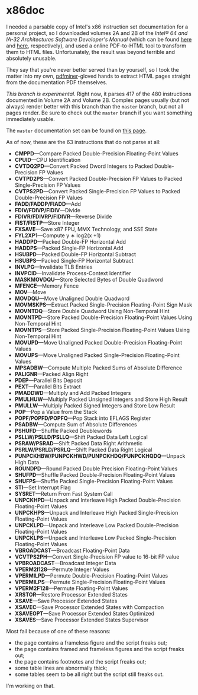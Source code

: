 x86doc
======

I needed a parsable copy of Intel's x86 instruction set documentation for a
personal project, so I downloaded volumes 2A and 2B of the *Intel® 64 and IA-32
Architectures Software Developer's Manual* (which can be found [here][1] and
[here][2], respectively), and used a online PDF-to-HTML tool to transform them
to HTML files. Unfortunately, the result was beyond terrible and absolutely
unusable.

They say that you're never better served than by yourself, so I took the matter
into my own, [pdfminer][3]-gloved hands to extract HTML pages straight from the
documentation PDF themselves.

*This branch is experimental.* Right now, it parses 417 of the 480 instructions
documented in Volume 2A and Volume 2B. Complex pages usually (but not always)
render better with this branch than the `master` branch, but not all pages
render. Be sure to check out the `master` branch if you want something
immediately usable.

The `master` documentation set can be found on [this page][4].

As of now, these are the 63 instructions that do not parse at all:

* **CMPPD**—Compare Packed Double-Precision Floating-Point Values 
* **CPUID**—CPU Identification 
* **CVTDQ2PD**—Convert Packed Dword Integers to Packed Double-Precision FP Values 
* **CVTPD2PS**—Convert Packed Double-Precision FP Values to Packed Single-Precision FP Values 
* **CVTPS2PD**—Convert Packed Single-Precision FP Values to Packed Double-Precision FP Values 
* **FADD/FADDP/FIADD**—Add 
* **FDIV/FDIVP/FIDIV**—Divide 
* **FDIVR/FDIVRP/FIDIVR**—Reverse Divide 
* **FIST/FISTP**—Store Integer 
* **FXSAVE**—Save x87 FPU, MMX Technology, and SSE State 
* **FYL2XP1**—Compute y ∗ log2(x +1) 
* **HADDPD**—Packed Double-FP Horizontal Add 
* **HADDPS**—Packed Single-FP Horizontal Add 
* **HSUBPD**—Packed Double-FP Horizontal Subtract 
* **HSUBPS**—Packed Single-FP Horizontal Subtract 
* **INVLPG**—Invalidate TLB Entries 
* **INVPCID**—Invalidate Process-Context Identifier 
* **MASKMOVDQU**—Store Selected Bytes of Double Quadword 
* **MFENCE**—Memory Fence 
* **MOV**—Move 
* **MOVDQU**—Move Unaligned Double Quadword 
* **MOVMSKPS**—Extract Packed Single-Precision Floating-Point Sign Mask 
* **MOVNTDQ**—Store Double Quadword Using Non-Temporal Hint 
* **MOVNTPD**—Store Packed Double-Precision Floating-Point Values Using Non-Temporal Hint 
* **MOVNTPS**—Store Packed Single-Precision Floating-Point Values Using Non-Temporal Hint 
* **MOVUPD**—Move Unaligned Packed Double-Precision Floating-Point Values 
* **MOVUPS**—Move Unaligned Packed Single-Precision Floating-Point Values 
* **MPSADBW**—Compute Multiple Packed Sums of Absolute Difference 
* **PALIGNR**—Packed Align Right 
* **PDEP**—Parallel Bits Deposit 
* **PEXT**—Parallel Bits Extract 
* **PMADDWD**—Multiply and Add Packed Integers 
* **PMULHUW**—Multiply Packed Unsigned Integers and Store High Result 
* **PMULLW**—Multiply Packed Signed Integers and Store Low Result 
* **POP**—Pop a Value from the Stack 
* **POPF/POPFD/POPFQ**—Pop Stack into EFLAGS Register 
* **PSADBW**—Compute Sum of Absolute Differences 
* **PSHUFD**—Shuffle Packed Doublewords 
* **PSLLW/PSLLD/PSLLQ**—Shift Packed Data Left Logical 
* **PSRAW/PSRAD**—Shift Packed Data Right Arithmetic 
* **PSRLW/PSRLD/PSRLQ**—Shift Packed Data Right Logical 
* **PUNPCKHBW/PUNPCKHWD/PUNPCKHDQ/PUNPCKHQDQ**—Unpack High Data 
* **ROUNDPD**—Round Packed Double Precision Floating-Point Values 
* **SHUFPD**—Shuffle Packed Double-Precision Floating-Point Values 
* **SHUFPS**—Shuffle Packed Single-Precision Floating-Point Values 
* **STI**—Set Interrupt Flag 
* **SYSRET**—Return From Fast System Call 
* **UNPCKHPD**—Unpack and Interleave High Packed Double-Precision Floating-Point Values 
* **UNPCKHPS**—Unpack and Interleave High Packed Single-Precision Floating-Point Values 
* **UNPCKLPD**—Unpack and Interleave Low Packed Double-Precision Floating-Point Values 
* **UNPCKLPS**—Unpack and Interleave Low Packed Single-Precision Floating-Point Values 
* **VBROADCAST**—Broadcast Floating-Point Data 
* **VCVTPS2PH**—Convert Single-Precision FP value to 16-bit FP value 
* **VPBROADCAST**—Broadcast Integer Data 
* **VPERM2I128**—Permute Integer Values 
* **VPERMILPD**—Permute Double-Precision Floating-Point Values 
* **VPERMILPS**—Permute Single-Precision Floating-Point Values 
* **VPERM2F128**—Permute Floating-Point Values 
* **XRSTOR**—Restore Processor Extended States 
* **XSAVE**—Save Processor Extended States 
* **XSAVEC**—Save Processor Extended States with Compaction 
* **XSAVEOPT**—Save Processor Extended States Optimized 
* **XSAVES**—Save Processor Extended States Supervisor 

Most fail because of one of these reasons:

* the page contains a frameless figure and the script freaks out;
* the page contains framed and frameless figures and the script freaks out;
* the page contains footnotes and the script freaks out;
* some table lines are abnormally thick;
* some tables seem to be all right but the script still freaks out.

I'm working on that.

  [1]: http://www.intel.com/content/dam/www/public/us/en/documents/manuals/64-ia-32-architectures-software-developer-vol-2a-manual.pdf
  [2]: http://www.intel.com/content/dam/www/public/us/en/documents/manuals/64-ia-32-architectures-software-developer-vol-2b-manual.pdf
  [3]: http://www.unixuser.org/~euske/python/pdfminer/
  [4]: http://www.felixcloutier.com/x86/